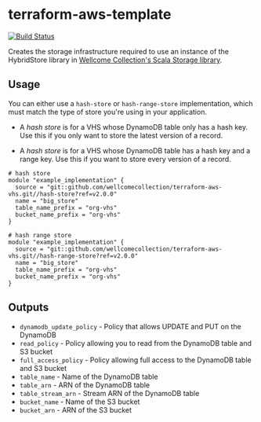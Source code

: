 # terraform-aws-template

[![Build Status](https://travis-ci.org/wellcomecollection/{terraform_module_name}.svg?branch=master)](https://travis-ci.org/wellcomecollection/terraform-aws-vhs)

Creates the storage infrastructure required to use an instance of the HybridStore library in
[Wellcome Collection's Scala Storage library][scala_storage_repo].

## Usage

You can either use a `hash-store` or `hash-range-store` implementation, which must
match the type of store you're using in your application.

*   A *hash store* is for a VHS whose DynamoDB table only has a hash key.
    Use this if you only want to store the latest version of a record.

*   A *hash store* is for a VHS whose DynamoDB table has a hash key and a range key.
    Use this if you want to store every version of a record.

```hcl2
# hash store
module "example_implementation" {
  source = "git::github.com/wellcomecollection/terraform-aws-vhs.git//hash-store?ref=v2.0.0"
  name = "big_store"
  table_name_prefix = "org-vhs"
  bucket_name_prefix = "org-vhs"
}

# hash range store
module "example_implementation" {
  source = "git::github.com/wellcomecollection/terraform-aws-vhs.git//hash-range-store?ref=v2.0.0"
  name = "big_store"
  table_name_prefix = "org-vhs"
  bucket_name_prefix = "org-vhs"
}
```

## Outputs
- `dynamodb_update_policy` - Policy that allows UPDATE and PUT on the DynamoDB
- `read_policy` - Policy allowing you to read from the DynamoDB table and S3 bucket
- `full_access_policy` - Policy allowing full access to the DynamoDB table and S3 bucket
- `table_name` - Name of the DynamoDB table
- `table_arn` - ARN of the DynamoDB table
- `table_stream_arn` - Stream ARN of the DynamoDB table
- `bucket_name` - Name of the S3 bucket
- `bucket_arn` - ARN of the S3 bucket

[scala_storage_repo]: https://github.com/wellcometrust/scala-storage